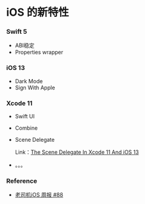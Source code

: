 # iOS 的新特性

### Swift 5

* ABI稳定
* Properties wrapper

### iOS 13

* Dark Mode
* Sign With Apple

### Xcode 11

* Swift UI

* Combine

* Scene Delegate

  Link：[The Scene Delegate In Xcode 11 And iOS 13](https://learnappmaking.com/scene-delegate-app-delegate-xcode-11-ios-13/?utm_campaign=iOS%2BDev%2BWeekly&utm_medium=web&utm_source=iOS%2BDev%2BWeekly%2BIssue%2B426)

* 。。。

### Reference

* [老司机iOS 周报 #88](https://juejin.im/post/5db67c19f265da4cf50c59df)